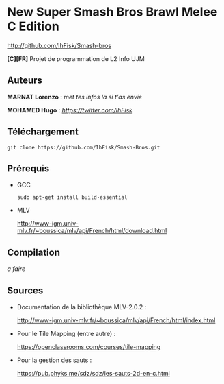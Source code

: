 # New Super Smash Bros Brawl Melee C Edition
http://github.com/IhFisk/Smash-bros

**[C][FR]** Projet de programmation de L2 Info UJM

## Auteurs
**MARNAT Lorenzo** : *met tes infos la si t'as envie*

**MOHAMED Hugo** : *https://twitter.com/IhFisk*

## Téléchargement
`git clone https://github.com/IhFisk/Smash-Bros.git`

## Prérequis
- GCC

  `sudo apt-get install build-essential`

- MLV

  http://www-igm.univ-mlv.fr/~boussica/mlv/api/French/html/download.html

## Compilation
*a faire*

## Sources
- Documentation de la bibliothèque MLV-2.0.2 :

  http://www-igm.univ-mlv.fr/~boussica/mlv/api/French/html/index.html

- Pour le Tile Mapping (entre autre) :
  
  https://openclassrooms.com/courses/tile-mapping

- Pour la gestion des sauts :

  https://pub.phyks.me/sdz/sdz/les-sauts-2d-en-c.html
